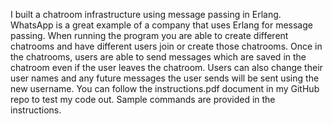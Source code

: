 I built a chatroom infrastructure using message passing in Erlang. WhatsApp is a great example of a company that uses Erlang for message passing. When running the program you are able to create different chatrooms and have different users join or create those chatrooms. Once in the chatrooms, users are able to send messages which are saved in the chatroom even if the user leaves the chatroom. Users can also change their user names and any future messages the user sends will be sent using the new username. You can follow the instructions.pdf document in my GitHub repo to test my code out. Sample commands are provided in the instructions.
